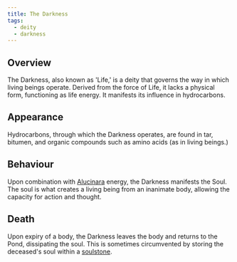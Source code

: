 ```yaml
---
title: The Darkness
tags:
  - deity
  - darkness
---
```

## Overview
The Darkness, also known as 'Life,' is a deity that governs the way in which living beings operate. Derived from the force of Life, it lacks a physical form, functioning as life energy. It manifests its influence in hydrocarbons.
## Appearance
Hydrocarbons, through which the Darkness operates, are found in tar, bitumen, and organic compounds such as amino acids (as in living beings.)
## Behaviour
Upon combination with [Alucinara](phenomena/alucinara.md) energy, the Darkness manifests the Soul. The soul is what creates a living being from an inanimate body, allowing the capacity for action and thought.
## Death
Upon expiry of a body, the Darkness leaves the body and returns to the Pond, dissipating the soul. This is sometimes circumvented by storing the deceased's soul within a [soulstone](phenomena/soulstone.md).